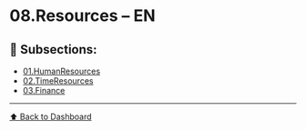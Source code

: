 # 08.Resources – EN

## 📁 Subsections:

- [01.HumanResources](01.HumanResources/index.md)
- [02.TimeResources](02.TimeResources/index.md)
- [03.Finance](03.Finance/index.md)

---
[⬆ Back to Dashboard](../.)
